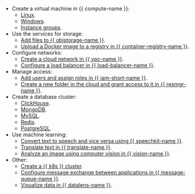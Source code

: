 - Create a virtual machine in {{ compute-name }}:
  - [Linux](../compute/quickstart/quick-create-linux.md).
  - [Windows](../compute/quickstart/quick-create-windows.md).
  - [Instance groups](../compute/quickstart/ig.md).
- Use the services for storage:
  - [Add files to {{ objstorage-name }}](../storage/quickstart.md).
  - [Upload a Docker image to a registry in {{ container-registry-name }}](../container-registry/quickstart/index.md).
- Configure networks:
  - [Create a cloud network in {{ vpc-name }}](../vpc/quickstart.md).
  - [Configure a load balancer in {{ load-balancer-name }}](../load-balancer/quickstart.md).
- Manage access:
  - [Add users and assign roles in {{ iam-short-name }}](../iam/quickstart.md).
  - [Create a new folder in the cloud and grant access to it in {{ resmgr-name }}](../resource-manager/quickstart.md).
- Create a database cluster:
  - [ClickHouse](../managed-clickhouse/quickstart.md).
  - [MongoDB](../managed-mongodb/quickstart.md).
  - [MySQL](../managed-mysql/quickstart.md).
  - [Redis](../managed-redis/quickstart.md).
  - [PostgreSQL](../managed-postgresql/quickstart.md).
- Use machine learning:
  - [Convert text to speech and vice versa using {{ speechkit-name }}](../speechkit/quickstart.md).
  - [Translate text in {{ translate-name }}](../translate/quickstart.md).
  - [Analyze an image using computer vision in {{ vision-name }}](../vision/quickstart.md).
- Other:
  - [Create a {{ k8s }} cluster](../managed-kubernetes/quickstart.md).
  - [Configure message exchange between applications in {{ message-queue-name }}](../message-queue/quickstart.md).
  - [Visualize data in {{ datalens-name }}](../datalens/).

